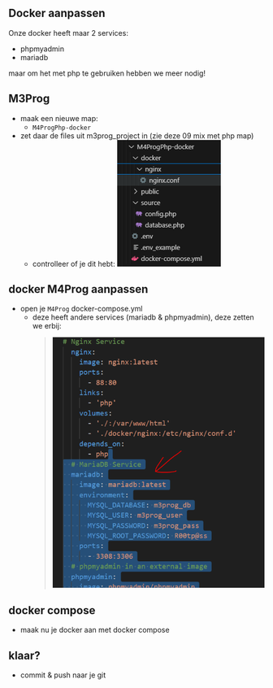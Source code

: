## Docker aanpassen

Onze docker heeft maar 2 services:
- phpmyadmin
- mariadb

maar om het met php te gebruiken hebben we meer nodig!

## M3Prog

- maak een nieuwe map:
    - `M4ProgPhp-docker`
- zet daar de files uit m3prog_project in (zie deze 09 mix met php map)
   - controlleer of je dit hebt:
     ![](img/m4docker.PNG)


## docker M4Prog aanpassen



- open je `M4Prog` docker-compose.yml
    - deze heeft andere services (mariadb & phpmyadmin), deze zetten we erbij:
        >![](img/plusservices.PNG)
    
## docker compose

- maak nu je docker aan met docker compose

## klaar?

- commit & push naar je git